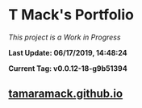 # T Mack's Portfolio
*This project is a Work in Progress*

**Last Update: 06/17/2019, 14:48:24**

**Current Tag: v0.0.12-18-g9b51394**

## [tamaramack.github.io](https://tamaramack.github.io/)
